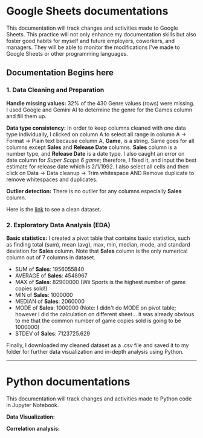 # Google Sheets documentations

This documentation will track changes and activities made to Google Sheets. This practice will not only enhance my documentation skills but also foster good habits for myself and future employers, coworkers, and managers. They will be able to monitor the modifications I've made to Google Sheets or other programming languages.

## Documentation Begins here

### 1. Data Cleaning and Preparation

**Handle missing values:** 32% of the 430 Genre values (rows) were missing. I used Google and Gemini AI to determine the genre for the Games column and fill them up.

**Data type consistency:** In order to keep columns cleaned with one data type individually, I clicked on column A to select all range in column A -> Format -> Plain text because column A, **Game**, is a string. Same goes for all columns except **Sales** and **Release Date** columns. **Sales** column is a number type, and **Release Date** is a date type. I also caught an error on date column for *Super Scope 6 game*; therefore, I fixed it, and input the best estimate for release date which is 2/1/1992. I also select all cells and then click on Data -> Data cleanup -> Trim whitespace AND Remove duplicate to remove whitespaces and duplicates.

**Outlier detection:** There is no outlier for any columns especially **Sales** column.

Here is the [link](https://docs.google.com/spreadsheets/d/1pn3tIEid7--GiC5ISr4tvLBWt_l0clf9GftTPZzfBN0/edit?usp=sharing) to see a clean dataset.

### 2. Exploratory Data Analysis (EDA)

**Basic statistics:** I created a pivot table that contains basic statistics, such as finding total (sum), mean (avg), max, min, median, mode, and standard deviation for **Sales** column. Note that **Sales** column is the only numerical column out of 7 columns in dataset.

- SUM of **Sales**: 1956055840
- AVERAGE of **Sales**: 4548967
- MAX of **Sales**: 82900000 (Wii Sports is the highest number of game copies sold!)
- MIN of **Sales**: 1000000
- MEDIAN of **Sales**: 2060000
- MODE of **Sales**: 1000000 (Note: I didn't do MODE on pivot table; however I did the calculation on different sheet... it was already obvious to me that the common number of game copies sold is going to be 1000000)
- STDEV of **Sales**: 7123725.629

Finally, I downloaded my cleaned dataset as a .csv file and saved it to my folder for further data visualization and in-depth analysis using Python.

---

# Python documentations

This documentation will track changes and activities made to Python code in Jupyter Notebook.

**Data Visualization:** 

**Correlation analysis:**
